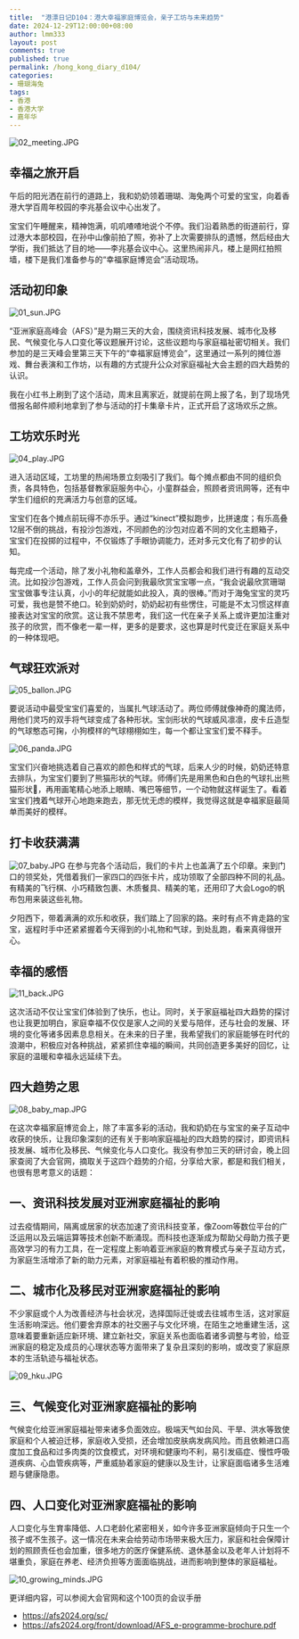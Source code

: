 ```yaml
---
title:  "港漂日记D104：港大幸福家庭博览会，亲子工坊与未来趋势"
date: 2024-12-29T12:00:00+08:00
author: lmm333
layout: post
comments: true
published: true
permalink: /hong_kong_diary_d104/
categories:
- 珊瑚海兔
tags:
- 香港
- 香港大学
- 嘉年华
---
```

![02_meeting.JPG](../images/2024-12-26-hong_kong_diary_d104/02_meeting.JPG)

## 幸福之旅开启
午后的阳光洒在前行的道路上，我和奶奶领着珊瑚、海兔两个可爱的宝宝，向着香港大学百周年校园的李兆基会议中心出发了。
<!--more-->

宝宝们午睡醒来，精神饱满，叽叽喳喳地说个不停。我们沿着熟悉的街道前行，穿过港大本部校园，在孙中山像前拍了照，弥补了上次需要排队的遗憾，然后经由大学街，我们抵达了目的地——李兆基会议中心。这里热闹非凡，楼上是网红拍照墙，楼下是我们准备参与的“幸福家庭博览会”活动现场。

## 活动初印象
![01_sun.JPG](../images/2024-12-26-hong_kong_diary_d104/01_sun.JPG)

“亚洲家庭高峰会（AFS）”是为期三天的大会，围绕资讯科技发展、城市化及移民、气候变化与人口变化等议题展开讨论，这些议题均与家庭福祉密切相关。我们参加的是三天峰会里第三天下午的“幸福家庭博览会”，这里通过一系列的摊位游戏、舞台表演和工作坊，以有趣的方式提升公众对家庭福祉大会主题的四大趋势的认识。

我在小红书上刷到了这个活动，周末且离家近，就提前在网上报了名，到了现场凭借报名邮件顺利地拿到了参与活动的打卡集章卡片，正式开启了这场欢乐之旅。

## 工坊欢乐时光
![04_play.JPG](../images/2024-12-26-hong_kong_diary_d104/04_play.JPG)

进入活动区域，工坊里的热闹场景立刻吸引了我们。每个摊点都由不同的组织负责，各具特色，包括基督教家庭服务中心，小童群益会，照顾者资讯网等，还有中学生们组织的充满活力与创意的区域。

宝宝们在各个摊点前玩得不亦乐乎。通过“kinect”模拟跑步，比拼速度；有乐高叠12层不倒的挑战，有投沙包游戏，不同颜色的沙包对应着不同的文化主题箱子，宝宝们在投掷的过程中，不仅锻炼了手眼协调能力，还对多元文化有了初步的认知。


每完成一个活动，除了发小礼物和盖章外，工作人员都会和我们进行有趣的互动交流。比如投沙包游戏，工作人员会问到我最欣赏宝宝哪一点，“我会说最欣赏珊瑚宝宝做事专注认真，小小的年纪就能如此投入，真的很棒。”而对于海兔宝宝的灵巧可爱，我也是赞不绝口。轮到奶奶时，奶奶起初有些愣住，可能是不太习惯这样直接表达对宝宝的欣赏。这让我不禁思考，我们这一代在亲子关系上或许更加注重对孩子的欣赏，而不像老一辈一样，更多的是要求，这也算是时代变迁在家庭关系中的一种体现吧。

## 气球狂欢派对
![05_ballon.JPG](../images/2024-12-26-hong_kong_diary_d104/05_ballon.JPG)

要说活动中最受宝宝们喜爱的，当属扎气球活动了。两位师傅就像神奇的魔法师，用他们灵巧的双手将气球变成了各种形状。宝剑形状的气球威风凛凛，皮卡丘造型的气球憨态可掬，小狗模样的气球栩栩如生，每一个都让宝宝们爱不释手。

![06_panda.JPG](../images/2024-12-26-hong_kong_diary_d104/06_panda.JPG)

宝宝们兴奋地挑选着自己喜欢的颜色和样式的气球，后来人少的时候，奶奶还特意去排队，为宝宝们要到了熊猫形状的气球。师傅们先是用黑色和白色的气球扎出熊猫形状🐼，再用画笔精心地添上眼睛、嘴巴等细节，一个动物就这样诞生了。看着宝宝们拽着气球开心地跑来跑去，那无忧无虑的模样，我觉得这就是幸福家庭最简单而美好的模样。

## 打卡收获满满
![07_baby.JPG](../images/2024-12-26-hong_kong_diary_d104/07_baby.JPG)
在参与完各个活动后，我们的卡片上也盖满了五个印章。来到门口的领奖处，凭借着我们一家四口的四张卡片，成功领取了全部四种不同的礼品。有精美的飞行棋、小巧精致包裹、木质餐具、精美的笔，还用印了大会Logo的帆布包用来装这些礼物。

夕阳西下，带着满满的欢乐和收获，我们踏上了回家的路。来时有点不肯走路的宝宝，返程时手中还紧紧握着今天得到的小礼物和气球，到处乱跑，看来真得很开心。

## 幸福的感悟
![11_back.JPG](../images/2024-12-26-hong_kong_diary_d104/11_back.JPG)

这次活动不仅让宝宝们体验到了快乐，也让。同时，关于家庭福祉四大趋势的探讨也让我更加明白，家庭幸福不仅仅是家人之间的关爱与陪伴，还与社会的发展、环境的变化等诸多因素息息相关。在未来的日子里，我希望我们的家庭能够在时代的浪潮中，积极应对各种挑战，紧紧抓住幸福的瞬间，共同创造更多美好的回忆，让家庭的温暖和幸福永远延续下去。 

## 四大趋势之思
![08_baby_map.JPG](../images/2024-12-26-hong_kong_diary_d104/08_baby_map.JPG)

在这次幸福家庭博览会上，除了丰富多彩的活动，我和奶奶在与宝宝的亲子互动中收获的快乐，让我印象深刻的还有关于影响家庭福祉的四大趋势的探讨，即资讯科技发展、城市化及移民、气候变化与人口变化。我没有参加三天的研讨会，晚上回家查阅了大会官网，摘取关于这四个趋势的介绍，分享给大家，都是和我们相关，也很有思考意义的话题：

## 一、资讯科技发展对亚洲家庭福祉的影响
过去疫情期间，隔离或居家的状态加速了资讯科技变革，像Zoom等数位平台的广泛运用以及云端运算等技术创新不断涌现。而科技也逐渐成为帮助父母助力孩子更高效学习的有力工具，在一定程度上影响着亚洲家庭的教育模式与亲子互动方式，为家庭生活增添了新的助力元素，对家庭福祉有着积极的推动作用。

## 二、城市化及移民对亚洲家庭福祉的影响
不少家庭或个人为改善经济与社会状况，选择国际迁徙或去往城市生活，这对家庭生活影响深远。他们要舍弃原本的社交圈子与文化环境，在陌生之地重建生活，这意味着要重新适应新环境、建立新社交，家庭关系也面临着诸多调整与考验，给亚洲家庭的稳定及成员的心理状态等方面带来了复杂且深刻的影响，或改变了家庭原本的生活轨迹与福祉状态。

![09_hku.JPG](../images/2024-12-26-hong_kong_diary_d104/09_hku.JPG)

## 三、气候变化对亚洲家庭福祉的影响
气候变化给亚洲家庭福祉带来诸多负面效应。极端天气如台风、干旱、洪水等致使家庭和个人被迫迁移，家庭收入受损，还会增加皮肤病发病风险。而且依赖进口高度加工食品和过多肉类的饮食模式，对环境和健康均不利，易引发癌症、慢性呼吸道疾病、心血管疾病等，严重威胁着家庭的健康以及生计，让家庭面临诸多生活难题与健康隐患。

## 四、人口变化对亚洲家庭福祉的影响
人口变化与生育率降低、人口老龄化紧密相关，如今许多亚洲家庭倾向于只生一个孩子或不生孩子。这一情况在未来会给劳动市场带来极大压力，家庭和社会保障计划的照顾责任也会加重，很多地方的医疗保健系统、退休基金以及老年人计划将不堪重负，家庭在养老、经济负担等方面面临挑战，进而影响到整体的家庭福祉。 

![10_growing_minds.JPG](../images/2024-12-26-hong_kong_diary_d104/10_growing_minds.JPG)

更详细内容，可以参阅大会官网和这个100页的会议手册

- https://afs2024.org/sc/
- https://afs2024.org/front/download/AFS_e-programme-brochure.pdf


